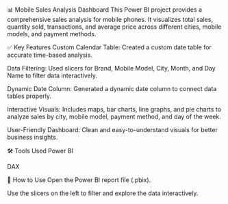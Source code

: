📊 Mobile Sales Analysis Dashboard
This Power BI project provides a comprehensive sales analysis for mobile phones. It visualizes total sales, quantity sold, transactions, and average price across different cities, mobile models, and payment methods.

✅ Key Features
Custom Calendar Table: Created a custom date table for accurate time-based analysis.

Data Filtering: Used slicers for Brand, Mobile Model, City, Month, and Day Name to filter data interactively.

Dynamic Date Column: Generated a dynamic date column to connect data tables properly.

Interactive Visuals: Includes maps, bar charts, line graphs, and pie charts to analyze sales by city, mobile model, payment method, and day of the week.

User-Friendly Dashboard: Clean and easy-to-understand visuals for better business insights.

🛠️ Tools Used
Power BI

DAX


🚀 How to Use
Open the Power BI report file (.pbix).

Use the slicers on the left to filter and explore the data interactively.

